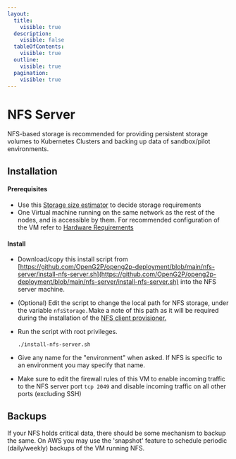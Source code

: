 ```yaml
---
layout:
  title:
    visible: true
  description:
    visible: false
  tableOfContents:
    visible: true
  outline:
    visible: true
  pagination:
    visible: true
---
```


# NFS Server

NFS-based storage is recommended for providing persistent storage volumes to Kubernetes Clusters and backing up data of sandbox/pilot environments.

## Installation

#### Prerequisites

* Use this [Storage size estimator](../hardware-requirements.md#storage-requirements-for-pilot-environments) to decide storage requirements
* One Virtual machine running on the same network as the rest of the nodes, and is accessible by them. For recommended configuration of the VM refer to [Hardware Requirements](../hardware-requirements.md)

#### Install

* Download/copy this install script from [https://github.com/OpenG2P/openg2p-deployment/blob/main/nfs-server/install-nfs-server.sh](https://github.com/OpenG2P/openg2p-deployment/blob/main/nfs-server/install-nfs-server.sh) into the NFS server machine.
* (Optional) Edit the script to change the local path for NFS storage, under the variable `nfsStorage.`Make a note of this path as it will be required during the installation of the [NFS client provisioner.](cluster-setup/#nfs-client-provisioner)
*   Run the script with root privileges.&#x20;

    ```
    ./install-nfs-server.sh
    ```
* Give any name for the "environment" when asked. If NFS is specific to an environment you may specify that name.
* Make sure to edit the firewall rules of this VM to enable incoming traffic to the NFS server port `tcp 2049` and disable incoming traffic on all other ports (excluding SSH)

## Backups

If your NFS holds critical data, there should be some mechanism to backup the same.  On AWS you may use the 'snapshot' feature to schedule periodic (daily/weekly) backups of the VM running NFS. &#x20;
